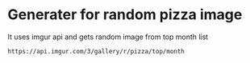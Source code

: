 # Generater for random pizza image

It uses imgur api and gets random image from top month list 

```https://api.imgur.com/3/gallery/r/pizza/top/month```
